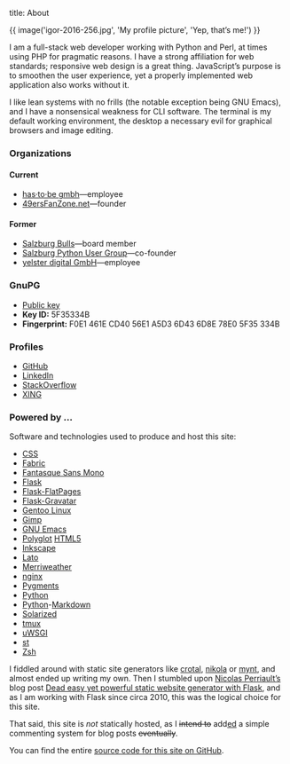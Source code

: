 title: About

{{ image('igor-2016-256.jpg', 'My profile picture', 'Yep, that’s me!') }}

I am a full-stack web developer working with Python and Perl, at times using
PHP for pragmatic reasons.  I have a strong affiliation for web standards;
responsive web design is a great thing.  JavaScript’s purpose is to smoothen
the user experience, yet a properly implemented web application also works
without it.

I like lean systems with no frills (the notable exception being GNU Emacs),
and I have a nonsensical weakness for CLI software.  The terminal is my
default working environment, the desktop a necessary evil for graphical
browsers and image editing.

### Organizations

#### Current

  * [has·to·be gmbh](http://has-to-be.com)—employee
  * [49ersFanZone.net](http://49ersFanZone.net)—founder

#### Former

  * [Salzburg Bulls](http://salzburg-bulls.at)—board member
  * [Salzburg Python User Group](http://salzpug.at)—co-founder
  * [yelster digital GmbH](http://www.yelsterdigital.com)—employee

### GnuPG

  * [Public key](/static/files/clemens.kaposi.gnupg.pub.asc)
  * **Key ID:** 5F35334B
  * **Fingerprint:** F0E1 461E CD40 56E1 A5D3 6D43 6D8E 78E0 5F35 334B

### Profiles

  * [GitHub](https://github.com/yggi49)
  * [LinkedIn](http://at.linkedin.com/in/ckaposi)
  * [StackOverflow](http://stackoverflow.com/users/192916/igor)
  * [XING](https://www.xing.com/profile/Clemens_Kaposi)

### Powered by …

Software and technologies used to produce and host this site:

  * [CSS](http://www.w3.org/TR/CSS/)
  * [Fabric](http://www.fabfile.org)
  * [Fantasque Sans Mono](http://belluzj.github.io/projects/design/fantasquesansmono-font/)
  * [Flask](http://flask.pocoo.org)
  * [Flask-FlatPages](https://pypi.python.org/pypi/Flask-FlatPages)
  * [Flask-Gravatar](https://pypi.python.org/pypi/Flask-Gravatar)
  * [Gentoo Linux](http://www.gentoo.org)
  * [Gimp](http://www.gimp.org/)
  * [GNU Emacs](https://www.gnu.org/software/emacs/)
  * [Polyglot](http://www.w3.org/TR/html-polyglot/)
    [HTML5](http://developers.whatwg.org/)
  * [Inkscape](http://www.inkscape.org/)
  * [Lato](http://www.latofonts.com/)
  * [Merriweather](https://ebensorkin.wordpress.com/)
  * [nginx](https://www.nginx.com)
  * [Pygments](http://pygments.org/)
  * [Python](http://www.python.org)
  * [Python](http://pythonhosted.org/Markdown/)-[Markdown](http://daringfireball.net/projects/markdown/)
  * [Solarized](http://ethanschoonover.com/solarized)
  * [tmux](http://tmux.sourceforge.net/)
  * [uWSGI](https://uwsgi-docs.readthedocs.io/)
  * [st](http://st.suckless.org/)
  * [Zsh](http://www.zsh.org/)

I fiddled around with static site generators like
[crotal](http://crotal.org/), [nikola](http://getnikola.com/) or
[mynt](http://mynt.uhnomoli.com/), and almost ended up writing my own.  Then I
stumbled upon [Nicolas Perriault’s][1] blog post
[Dead easy yet powerful static website generator with Flask][2], and as I am
working with Flask since circa 2010, this was the logical choice for this
site.

That said, this site is *not* statically hosted, as I <del>intend to</del>
add<ins>ed</ins> a simple commenting system for blog posts
<del>eventually</del>.

You can find the entire [source code for this site on GitHub][3].

[1]: https://nicolas.perriault.net/
[2]: https://nicolas.perriault.net/code/2012/dead-easy-yet-powerful-static-website-generator-with-flask/
[3]: https://github.com/yggi49/obda.net
